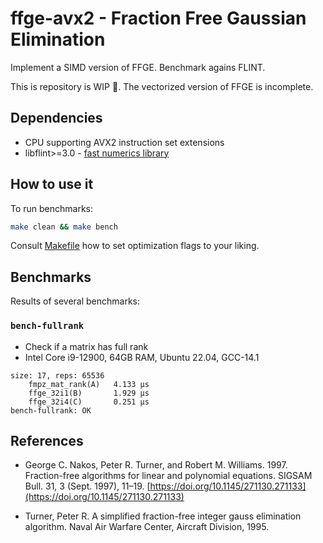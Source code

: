 ffge-avx2 - Fraction Free Gaussian Elimination
==============================================

Implement a SIMD version of FFGE.  Benchmark agains FLINT.

This is repository is WIP 🚧. The vectorized version of FFGE is incomplete.

Dependencies
------------

* CPU supporting AVX2 instruction set extensions
* libflint>=3.0 - [fast numerics library](https://flintlib.org)


How to use it
-------------

To run benchmarks:

```bash
make clean && make bench
```

Consult [Makefile](./Makefile) how to set optimization flags to your liking.


Benchmarks
----------

Results of several benchmarks:

### `bench-fullrank`

* Check if a matrix has full rank
* Intel Core i9-12900, 64GB RAM, Ubuntu 22.04, GCC-14.1

```text
size: 17, reps: 65536
	fmpz_mat_rank(A)   4.133 μs
	ffge_32i1(B)       1.929 μs
	ffge_32i4(C)       0.251 μs
bench-fullrank: OK
```


References
----------

* George C. Nakos, Peter R. Turner, and Robert M. Williams. 1997.  Fraction-free
algorithms for linear and polynomial equations. SIGSAM Bull. 31, 3 (Sept.
1997), 11–19. [https://doi.org/10.1145/271130.271133](https://doi.org/10.1145/271130.271133)

* Turner, Peter R. A simplified fraction-free integer gauss elimination algorithm. Naval Air Warfare Center, Aircraft Division, 1995.


